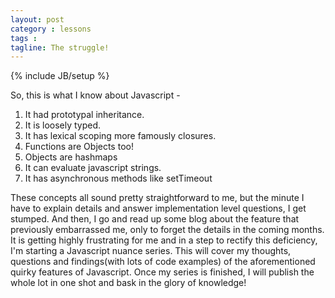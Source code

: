 ```yaml
---
layout: post
category : lessons
tags :
tagline: The struggle!
---
```


{% include JB/setup %}

So, this is what I know about Javascript -   
1. It had prototypal inheritance.
2. It is loosely typed.
3. It has lexical scoping more famously closures.
4. Functions are Objects too!
5. Objects are hashmaps
6. It can evaluate javascript strings.
7. It has asynchronous methods like setTimeout  

These concepts all sound pretty straightforward to me, but the minute I have to explain details and answer implementation level questions, I get stumped. And then, I go and read up some blog about the feature that previously embarrassed me, only to forget the details in the coming months. It is getting highly frustrating for me and in a step to rectify this deficiency, I'm starting a Javascript nuance series. This will cover my thoughts, questions and findings(with lots of code examples) of the aforementioned quirky features of Javascript. Once my series is finished, I will publish the whole lot in one shot and bask in the glory of knowledge!